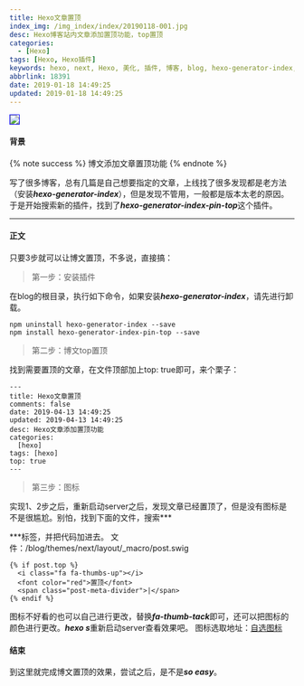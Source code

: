 ```yaml
---
title: Hexo文章置顶
index_img: /img_index/index/20190118-001.jpg
desc: Hexo博客站内文章添加置顶功能，top置顶
categories:
  - [Hexo]
tags: [Hexo, Hexo插件]
keywords: hexo, next, Hexo, 美化, 插件, 博客, blog, hexo-generator-index, 置顶, top
abbrlink: 18391
date: 2019-01-18 14:49:25
updated: 2019-01-18 14:49:25
---
```


<img src="/images/article_zhiding.png" style="border:1.5px solid blue"/>

#### 背景
{% note success %}
博文添加文章置顶功能
{% endnote %}

写了很多博客，总有几篇是自己想要指定的文章，上线找了很多发现都是老方法（安装***hexo-generator-index***），但是发现不管用，一般都是版本太老的原因。于是开始搜索新的插件，找到了***hexo-generator-index-pin-top***这个插件。

<!--more-->
<hr />

#### 正文
只要3步就可以让博文置顶，不多说，直接搞：

> 第一步：安装插件

在blog的根目录，执行如下命令，如果安装***hexo-generator-index***，请先进行卸载。
```
npm uninstall hexo-generator-index --save
npm install hexo-generator-index-pin-top --save
```

> 第二步：博文top置顶

找到需要置顶的文章，在文件顶部加上top: true即可，来个栗子：
```
---
title: Hexo文章置顶
comments: false
date: 2019-04-13 14:49:25
updated: 2019-04-13 14:49:25
desc: Hexo文章添加置顶功能
categories:
  [hexo]
tags: [hexo]
top: true
---
```

> 第三步：图标

实现1、2步之后，重新启动server之后，发现文章已经置顶了，但是没有图标是不是很尴尬。别怕，找到下面的文件，搜索***<div class="post-meta">***标签，并把代码加进去。
文件：/blog/themes/next/layout/_macro/post.swig
```
{% if post.top %}
  <i class="fa fa-thumbs-up"></i>
  <font color="red">置顶</font>
  <span class="post-meta-divider">|</span>
{% endif %}
```
图标不好看的也可以自己进行更改，替换***fa-thumb-tack***即可，还可以把图标的颜色进行更改。***hexo s***重新启动server查看效果吧。
图标选取地址：[自选图标](https://fontawesome.com/cheatsheet?from=io)

#### 结束

到这里就完成博文置顶的效果，尝试之后，是不是***so easy***。

